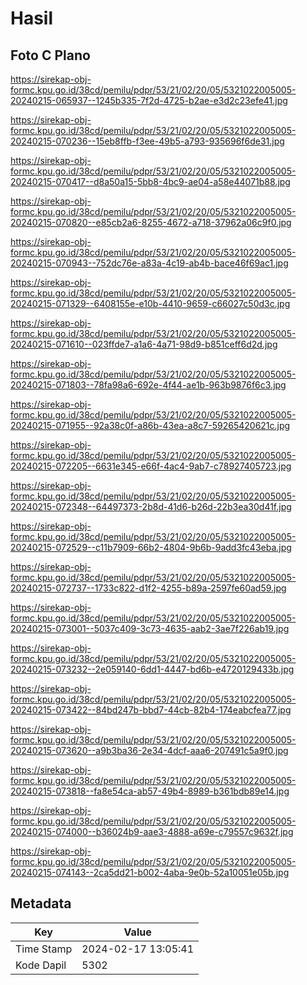 # Hasil

## Foto C Plano

https://sirekap-obj-formc.kpu.go.id/38cd/pemilu/pdpr/53/21/02/20/05/5321022005005-20240215-065937--1245b335-7f2d-4725-b2ae-e3d2c23efe41.jpg

https://sirekap-obj-formc.kpu.go.id/38cd/pemilu/pdpr/53/21/02/20/05/5321022005005-20240215-070236--15eb8ffb-f3ee-49b5-a793-935696f6de31.jpg

https://sirekap-obj-formc.kpu.go.id/38cd/pemilu/pdpr/53/21/02/20/05/5321022005005-20240215-070417--d8a50a15-5bb8-4bc9-ae04-a58e44071b88.jpg

https://sirekap-obj-formc.kpu.go.id/38cd/pemilu/pdpr/53/21/02/20/05/5321022005005-20240215-070820--e85cb2a6-8255-4672-a718-37962a06c9f0.jpg

https://sirekap-obj-formc.kpu.go.id/38cd/pemilu/pdpr/53/21/02/20/05/5321022005005-20240215-070943--752dc76e-a83a-4c19-ab4b-bace46f69ac1.jpg

https://sirekap-obj-formc.kpu.go.id/38cd/pemilu/pdpr/53/21/02/20/05/5321022005005-20240215-071329--6408155e-e10b-4410-9659-c66027c50d3c.jpg

https://sirekap-obj-formc.kpu.go.id/38cd/pemilu/pdpr/53/21/02/20/05/5321022005005-20240215-071610--023ffde7-a1a6-4a71-98d9-b851ceff6d2d.jpg

https://sirekap-obj-formc.kpu.go.id/38cd/pemilu/pdpr/53/21/02/20/05/5321022005005-20240215-071803--78fa98a6-692e-4f44-ae1b-963b9876f6c3.jpg

https://sirekap-obj-formc.kpu.go.id/38cd/pemilu/pdpr/53/21/02/20/05/5321022005005-20240215-071955--92a38c0f-a86b-43ea-a8c7-59265420621c.jpg

https://sirekap-obj-formc.kpu.go.id/38cd/pemilu/pdpr/53/21/02/20/05/5321022005005-20240215-072205--6631e345-e66f-4ac4-9ab7-c78927405723.jpg

https://sirekap-obj-formc.kpu.go.id/38cd/pemilu/pdpr/53/21/02/20/05/5321022005005-20240215-072348--64497373-2b8d-41d6-b26d-22b3ea30d41f.jpg

https://sirekap-obj-formc.kpu.go.id/38cd/pemilu/pdpr/53/21/02/20/05/5321022005005-20240215-072529--c11b7909-66b2-4804-9b6b-9add3fc43eba.jpg

https://sirekap-obj-formc.kpu.go.id/38cd/pemilu/pdpr/53/21/02/20/05/5321022005005-20240215-072737--1733c822-d1f2-4255-b89a-2597fe60ad59.jpg

https://sirekap-obj-formc.kpu.go.id/38cd/pemilu/pdpr/53/21/02/20/05/5321022005005-20240215-073001--5037c409-3c73-4635-aab2-3ae7f226ab19.jpg

https://sirekap-obj-formc.kpu.go.id/38cd/pemilu/pdpr/53/21/02/20/05/5321022005005-20240215-073232--2e059140-6dd1-4447-bd6b-e4720129433b.jpg

https://sirekap-obj-formc.kpu.go.id/38cd/pemilu/pdpr/53/21/02/20/05/5321022005005-20240215-073422--84bd247b-bbd7-44cb-82b4-174eabcfea77.jpg

https://sirekap-obj-formc.kpu.go.id/38cd/pemilu/pdpr/53/21/02/20/05/5321022005005-20240215-073620--a9b3ba36-2e34-4dcf-aaa6-207491c5a9f0.jpg

https://sirekap-obj-formc.kpu.go.id/38cd/pemilu/pdpr/53/21/02/20/05/5321022005005-20240215-073818--fa8e54ca-ab57-49b4-8989-b361bdb89e14.jpg

https://sirekap-obj-formc.kpu.go.id/38cd/pemilu/pdpr/53/21/02/20/05/5321022005005-20240215-074000--b36024b9-aae3-4888-a69e-c79557c9632f.jpg

https://sirekap-obj-formc.kpu.go.id/38cd/pemilu/pdpr/53/21/02/20/05/5321022005005-20240215-074143--2ca5dd21-b002-4aba-9e0b-52a10051e05b.jpg


## Metadata

| Key        | Value               |
| ---------- | ------------------- |
| Time Stamp | 2024-02-17 13:05:41 |
| Kode Dapil | 5302                |



